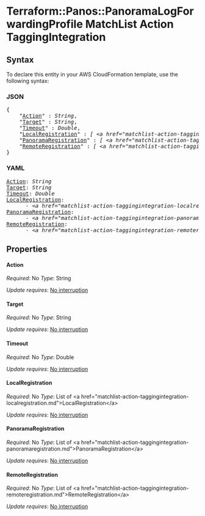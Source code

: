 # Terraform::Panos::PanoramaLogForwardingProfile MatchList Action TaggingIntegration

## Syntax

To declare this entity in your AWS CloudFormation template, use the following syntax:

### JSON

<pre>
{
    "<a href="#action" title="Action">Action</a>" : <i>String</i>,
    "<a href="#target" title="Target">Target</a>" : <i>String</i>,
    "<a href="#timeout" title="Timeout">Timeout</a>" : <i>Double</i>,
    "<a href="#localregistration" title="LocalRegistration">LocalRegistration</a>" : <i>[ &lt;a href=&#34;matchlist-action-taggingintegration-localregistration.md&#34;&gt;LocalRegistration&lt;/a&gt;, ... ]</i>,
    "<a href="#panoramaregistration" title="PanoramaRegistration">PanoramaRegistration</a>" : <i>[ &lt;a href=&#34;matchlist-action-taggingintegration-panoramaregistration.md&#34;&gt;PanoramaRegistration&lt;/a&gt;, ... ]</i>,
    "<a href="#remoteregistration" title="RemoteRegistration">RemoteRegistration</a>" : <i>[ &lt;a href=&#34;matchlist-action-taggingintegration-remoteregistration.md&#34;&gt;RemoteRegistration&lt;/a&gt;, ... ]</i>
}
</pre>

### YAML

<pre>
<a href="#action" title="Action">Action</a>: <i>String</i>
<a href="#target" title="Target">Target</a>: <i>String</i>
<a href="#timeout" title="Timeout">Timeout</a>: <i>Double</i>
<a href="#localregistration" title="LocalRegistration">LocalRegistration</a>: <i>
      - &lt;a href=&#34;matchlist-action-taggingintegration-localregistration.md&#34;&gt;LocalRegistration&lt;/a&gt;</i>
<a href="#panoramaregistration" title="PanoramaRegistration">PanoramaRegistration</a>: <i>
      - &lt;a href=&#34;matchlist-action-taggingintegration-panoramaregistration.md&#34;&gt;PanoramaRegistration&lt;/a&gt;</i>
<a href="#remoteregistration" title="RemoteRegistration">RemoteRegistration</a>: <i>
      - &lt;a href=&#34;matchlist-action-taggingintegration-remoteregistration.md&#34;&gt;RemoteRegistration&lt;/a&gt;</i>
</pre>

## Properties

#### Action

_Required_: No
_Type_: String

_Update requires_: [No interruption](https://docs.aws.amazon.com/AWSCloudFormation/latest/UserGuide/using-cfn-updating-stacks-update-behaviors.html#update-no-interrupt)

#### Target

_Required_: No
_Type_: String

_Update requires_: [No interruption](https://docs.aws.amazon.com/AWSCloudFormation/latest/UserGuide/using-cfn-updating-stacks-update-behaviors.html#update-no-interrupt)

#### Timeout

_Required_: No
_Type_: Double

_Update requires_: [No interruption](https://docs.aws.amazon.com/AWSCloudFormation/latest/UserGuide/using-cfn-updating-stacks-update-behaviors.html#update-no-interrupt)

#### LocalRegistration

_Required_: No
_Type_: List of &lt;a href=&#34;matchlist-action-taggingintegration-localregistration.md&#34;&gt;LocalRegistration&lt;/a&gt;

_Update requires_: [No interruption](https://docs.aws.amazon.com/AWSCloudFormation/latest/UserGuide/using-cfn-updating-stacks-update-behaviors.html#update-no-interrupt)

#### PanoramaRegistration

_Required_: No
_Type_: List of &lt;a href=&#34;matchlist-action-taggingintegration-panoramaregistration.md&#34;&gt;PanoramaRegistration&lt;/a&gt;

_Update requires_: [No interruption](https://docs.aws.amazon.com/AWSCloudFormation/latest/UserGuide/using-cfn-updating-stacks-update-behaviors.html#update-no-interrupt)

#### RemoteRegistration

_Required_: No
_Type_: List of &lt;a href=&#34;matchlist-action-taggingintegration-remoteregistration.md&#34;&gt;RemoteRegistration&lt;/a&gt;

_Update requires_: [No interruption](https://docs.aws.amazon.com/AWSCloudFormation/latest/UserGuide/using-cfn-updating-stacks-update-behaviors.html#update-no-interrupt)

